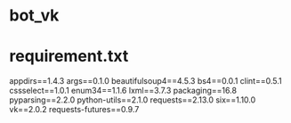 # bot_vk
# requirement.txt
appdirs==1.4.3
args==0.1.0
beautifulsoup4==4.5.3
bs4==0.0.1
clint==0.5.1
cssselect==1.0.1
enum34==1.1.6
lxml==3.7.3
packaging==16.8
pyparsing==2.2.0
python-utils==2.1.0
requests==2.13.0
six==1.10.0
vk==2.0.2
requests-futures==0.9.7

